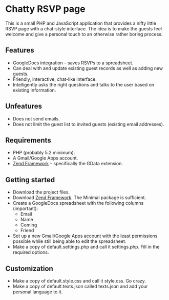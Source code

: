 # Chatty RSVP page

This is a small PHP and JavaScript application that provides a nifty little RSVP page with a chat-style interface. The idea is to make the guests feel welcome and give a personal touch to an otherwise rather boring process.

## Features

* GoogleDocs integration – saves RSVPs to a spreadsheet.
* Can deal with and update existing guest records as well as adding new guests.
* Friendly, interactive, chat-like interface.
* Intelligently asks the right questions and talks to the user based on existing information.

## Unfeatures

* Does not send emails.
* Does not limit the guest list to invited guests (existing email addresses).

## Requirements

* PHP (probably 5.2 minimum).
* A Gmail/Google Apps account.
* [Zend Framework](http://framework.zend.com/) – specifically the GData extension.

## Getting started

* Download the project files.
* Download [Zend Framework](http://framework.zend.com/download/current/). The Minimal package is sufficient.
* Create a GoogleDocs spreadsheet with the following columns (important):
  * Email
  * Name
  * Coming
  * Friend
* Set up a new Gmail/Google Apps account with the least permissions possible while still being able to edit the spreadsheet.
* Make a copy of default.settings.php and call it settings.php. Fill in the required options.

## Customization

* Make a copy of default.style.css and call it style.css. Go crazy.
* Make a copy of default.texts.json called texts.json and add your personal language to it.
